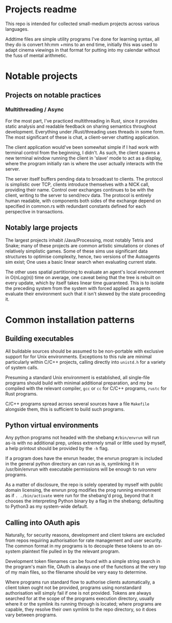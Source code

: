 # Projects readme
This repo is intended for collected small-medium projects across various languages.

Addtime files are simple utility programs I've done for learning syntax, all they do is convert hh:mm +mins to an end time, initially this was used to adapt cinema viewings in that format for putting into my calendar without the fuss of mental arithmetic.

# Notable projects
## Projects on notable practices
### Multithreading / Async
For the most part, I've practiced multithreading in Rust, since it provides static analysis and readable feedback on sharing semantics throughout development. Everything under /Rust/threading uses threads in some form. The most significant of these is chat, a client-server chatting application.

The client application would've been somewhat simple if I had work with terminal control from the beginning, I didn't. As such, the client spawns a new terminal window running the client in 'slave' mode to act as a display, where the program initially ran is where the user actually interacts with the server.

The server itself buffers pending data to broadcast to clients. The protocol is simplistic over TCP, clients introduce themselves with a NICK call, providing their name. Control over exchanges continues to be with the client, writing to the server to send/recv data. The protocol is entirely human readable, with components both sides of the exchange depend on specified in common.rs with redundant constants defined for each perspective in transactions.


## Notably large projects
The largest projects inhabit /Java/Processing, most notably Tetris and Snake; many of these projects are common artistic simulations or clones of relatively simplistic games. Some of these sims use significant data structures to optimise complexity, hence, two versions of the Autoagents sim exist; One uses a basic linear search when evaluating current state.

The other uses spatial partitioning to evaluate an agent's local environment in O(nLog(n)) time on average, one caveat being that the tree is rebuilt on every update, which by itself takes linear time guaranteed. This is to isolate the preceding system from the system with forced applied as agents evaluate their environment such that it isn't skewed by the state proceeding it.
# Common installation patterns
##  Building executables
All buildable sources should be assumed to be non-portable with exclusive support for for Unix environments. Exceptions to this rule are minimal particularly within C/C++ projects, calling directly into `unistd.h` for a variety of system calls.

Presuming a standard Unix environment is established, all single-file programs should build with minimal additional preparation, and my be compiled with the relevant compiler, `gcc` or `cc` for C/C++ programs, `rustc` for Rust programs.

C/C++ programs spread across several sources have a file `Makefile` alongside them, this is sufficient to build such programs.
## Python virtual environments
Any python programs not headed with the shebang `#/bin/envrun` will run as-is with no additional prep, unless extremely small or little used by myself, a help printout should be provided by the `-h` flag.

If a program does have the envrun header, the envrun program is included in the general python directory an can run as is, symlinking it in /usr/bin/envrun with executable permissions will be enough to run venv programs.

As a matter of disclosure, the repo is solely operated by myself with public domain licensing, the envrun prog modifies the prog running environment as if `. ./bin/activate` were run for the shebang'd prog, beyond that it chooses the interpreting Python binary by a flag in the shebang; defaulting to Python3 as my system-wide default.

## Calling into OAuth apis
Naturally, for security reasons, development and client tokens are excluded from repos requiring authorisation for rate management and user security. The common format in my programs is to decouple these tokens to an on-system plaintext file pulled in by the relevant program.

Development token filenames can be found with a simple string search in the program's main file, OAuth is always one of the functions at the very top of my main files, so the filename should be very easy to determine.

Where programs run standard flow to authorise clients automatically, a client token ought not be provided, programs using nonstandard authorisation will simply fail if one is not provided. Tokens are always searched for at the scope of the programs execution directory, usually where it or the symlink its running through is located; where programs are capable, they resolve their own symlink to the repo directory, so it does vary between programs.
